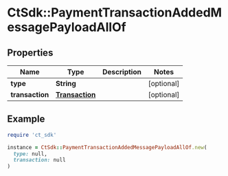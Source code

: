 # CtSdk::PaymentTransactionAddedMessagePayloadAllOf

## Properties

| Name | Type | Description | Notes |
| ---- | ---- | ----------- | ----- |
| **type** | **String** |  | [optional] |
| **transaction** | [**Transaction**](Transaction.md) |  | [optional] |

## Example

```ruby
require 'ct_sdk'

instance = CtSdk::PaymentTransactionAddedMessagePayloadAllOf.new(
  type: null,
  transaction: null
)
```

